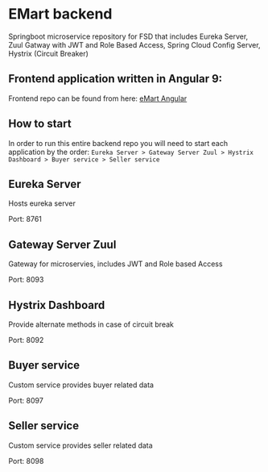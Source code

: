 # EMart backend

Springboot microservice repository for FSD that includes Eureka Server, Zuul Gatway with JWT and Role Based Access, Spring Cloud Config Server, Hystrix (Circuit Breaker) 

## Frontend application written in Angular 9:  

Frontend repo can be found from here: [eMart Angular](https://github.com/Fribyter/eMart-angular)

## How to start

In order to run this entire backend repo you will need to start each application by the order: `Eureka Server > Gateway Server Zuul > Hystrix Dashboard > Buyer service > Seller service` 

## Eureka Server

Hosts eureka server

Port: 8761  

## Gateway Server Zuul  

Gateway for microservies, includes JWT and Role based Access 

Port: 8093  

## Hystrix Dashboard

Provide alternate methods in case of circuit break

Port: 8092


## Buyer service

Custom service provides buyer related data

Port: 8097


## Seller service

Custom service provides seller related data

Port: 8098

